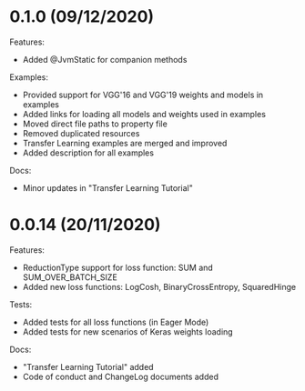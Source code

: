# 0.1.0 (09/12/2020)
Features:
* Added @JvmStatic for companion methods

Examples:
* Provided support for VGG'16 and VGG'19 weights and models in examples
* Added links for loading all models and weights used in examples
* Moved direct file paths to property file
* Removed duplicated resources
* Transfer Learning examples are merged and improved
* Added description for all examples

Docs:
* Minor updates in "Transfer Learning Tutorial"


# 0.0.14 (20/11/2020)
Features:
* ReductionType support for loss function: SUM and SUM_OVER_BATCH_SIZE
* Added new loss functions: LogCosh, BinaryCrossEntropy, SquaredHinge

Tests:
* Added tests for all loss functions (in Eager Mode)
* Added tests for new scenarios of Keras weights loading

Docs:
* "Transfer Learning Tutorial" added
* Code of conduct and ChangeLog documents added
